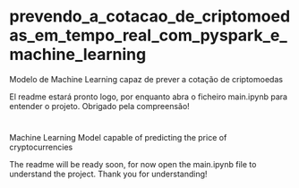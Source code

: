 # prevendo_a_cotacao_de_criptomoedas_em_tempo_real_com_pyspark_e_machine_learning
Modelo de Machine Learning capaz de prever a cotação de criptomoedas

El readme estará pronto logo, por enquanto abra o ficheiro main.ipynb para entender o projeto.
Obrigado pela compreensão!

#

Machine Learning Model capable of predicting the price of cryptocurrencies

The readme will be ready soon, for now open the main.ipynb file to understand the project.
Thank you for understanding!
